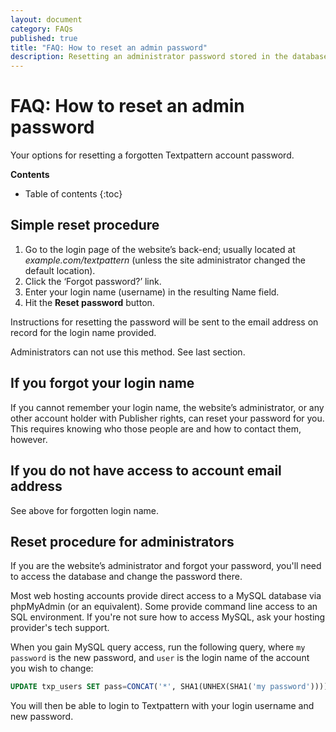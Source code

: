 ```yaml
---
layout: document
category: FAQs
published: true
title: "FAQ: How to reset an admin password"
description: Resetting an administrator password stored in the database via SQL.
---
```


# FAQ: How to reset an admin password

Your options for resetting a forgotten Textpattern account password.

**Contents**

* Table of contents
{:toc}

## Simple reset procedure

1. Go to the login page of the website’s back-end; usually located at *example.com/textpattern* (unless the site administrator changed the default location).
2. Click the ‘Forgot password?’ link.
3. Enter your login name (username) in the resulting Name field.
4. Hit the **Reset password** button.

Instructions for resetting the password will be sent to the email address on record for the login name provided.

Administrators can not use this method. See last section.

## If you forgot your login name

If you cannot remember your login name, the website’s administrator, or any other account holder with Publisher rights, can reset your password for you. This requires knowing who those people are and how to contact them, however.

## If you do not have access to account email address

See above for forgotten login name.

## Reset procedure for administrators

If you are the website’s administrator and forgot your password, you'll need to access the database and change the password there.

Most web hosting accounts provide direct access to a MySQL database via phpMyAdmin (or an equivalent). Some provide command line access to an SQL environment. If you're not sure how to access MySQL, ask your hosting provider's tech support.

When you gain MySQL query access, run the following query, where `my password` is the new password, and `user` is the login name of the account you wish to change:

``` sql
UPDATE txp_users SET pass=CONCAT('*', SHA1(UNHEX(SHA1('my password')))) WHERE name='user';
```

You will then be able to login to Textpattern with your login username and new password.
